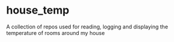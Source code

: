 # house_temp
A collection of repos used for reading, logging and displaying the temperature of rooms around my house
